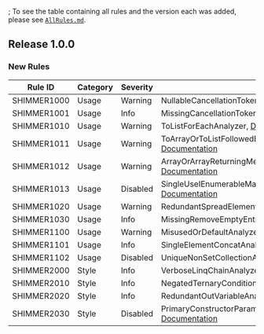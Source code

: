 ﻿; To see the table containing all rules and the version each was added, please see [`AllRules.md`](AllRules.md).

## Release 1.0.0

### New Rules

Rule ID | Category | Severity | Notes
--------|----------|----------|-------
SHIMMER1000 |  Usage   | Warning  | NullableCancellationTokenAnalyzer, [Documentation](../../docs/UsageRules/SHIMMER1000.md)
SHIMMER1001 |  Usage   |  Info    | MissingCancellationTokenAnalyzer, [Documentation](../../docs/UsageRules/SHIMMER1001.md)
SHIMMER1010 |  Usage   | Warning  | ToListForEachAnalyzer, [Documentation](../../docs/UsageRules/SHIMMER1010.md)
SHIMMER1011 |  Usage   | Warning  | ToArrayOrToListFollowedByLinqMethodAEnalyzer, [Documentation](../../docs/UsageRules/SHIMMER1011.md)
SHIMMER1012 |  Usage   | Warning  | ArrayOrArrayReturningMethodFollowedByToArrayAnalyzer, [Documentation](../../docs/UsageRules/SHIMMER1012.md)
SHIMMER1013 |  Usage   | Disabled | SingleUseIEnumerableMaterializationAnalyzer, [Documentation](../../docs/UsageRules/SHIMMER1013.md)
SHIMMER1020 |  Usage   | Warning  | RedundantSpreadElementAnalyzer, [Documentation](../../docs/UsageRules/SHIMMER1020.md)
SHIMMER1030 |  Usage   |  Info    | MissingRemoveEmptyEntriesAnalyzer, [Documentation](../../docs/UsageRules/SHIMMER1030.md)
SHIMMER1100 |  Usage   | Warning  | MisusedOrDefaultAnalyzer, [Documentation](../../docs/UsageRules/SHIMMER1100.md)
SHIMMER1101 |  Usage   |  Info    | SingleElementConcatAnalyzer, [Documentation](../../docs/UsageRules/SHIMMER1101.md)
SHIMMER1102 |  Usage   | Disabled | UniqueNonSetCollectionAnalyzer, [Documentation](../../docs/UsageRules/SHIMMER1102.md)
SHIMMER2000 |  Style   |  Info    | VerboseLinqChainAnalyzer, [Documentation](../../docs/StyleRules/SHIMMER2000.md)
SHIMMER2010 |  Style   |  Info    | NegatedTernaryConditionAnalyzer, [Documentation](../../docs/StyleRules/SHIMMER2010.md)
SHIMMER2020 |  Style   |  Info    | RedundantOutVariableAnalyzer, [Documentation](../../docs/StyleRules/SHIMMER2020.md)
SHIMMER2030 |  Style   | Disabled | PrimaryConstructorParameterReassignmentAnalyzer, [Documentation](../../docs/StyleRules/SHIMMER2030.md)